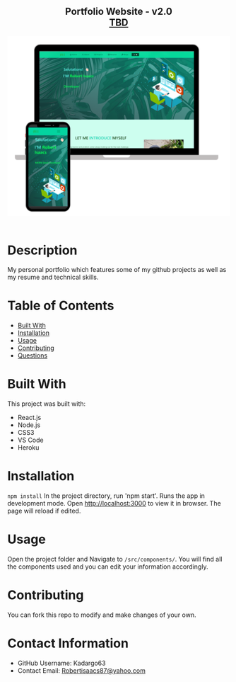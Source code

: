 
  <h2 align="center">
  Portfolio Website - v2.0<br/>
  <a href="TBD" target="_blank">TBD</a>
  </h2>
  <div align="center">
  <img alt="Demo" src="./Images/readme-img1.png" />
  </div>

<br/>

  # Description
  My personal portfolio <anchor reference here> which features some of my github projects as well as my resume and technical skills. 

  # Table of Contents 
  * [Built With](#-Built-With)
  * [Installation](#-Installation)
  * [Usage](#-Usage)
  * [Contributing](#-Contributing)
  * [Questions](#-Contact-Information)
  
  # Built With
  This project was built with:
  * React.js
  * Node.js
  * CSS3
  * VS Code
  * Heroku
      
  # Installation
  `npm install` In the project directory, run 'npm start'. Runs the app in development mode. Open [http://localhost:3000](http://localhost:3000) to view it in browser. The page will reload if edited.
  
  # Usage
  Open the project folder and Navigate to `/src/components/`. You will find all the components used and you can edit your information accordingly.
  
  # Contributing 
  You can fork this repo to modify and make changes of your own.
  
  # Contact Information 
  * GitHub Username: Kadargo63
  * Contact Email: Robertisaacs87@yahoo.com
  
  
